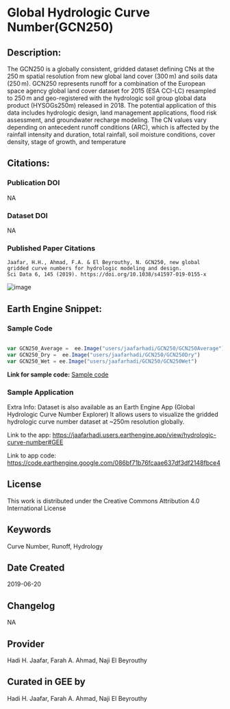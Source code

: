 
# Global Hydrologic Curve Number(GCN250)

## Description:

The GCN250 is a globally consistent, gridded dataset defining CNs at the 250 m spatial resolution from new global land cover (300 m) and soils data (250 m). GCN250 represents runoff for a combination of the European space agency global land cover dataset for 2015 (ESA CCI-LC) resampled to 250 m and geo-registered with the hydrologic soil group global data product (HYSOGs250m) released in 2018. The potential application of this data includes hydrologic design, land management applications, flood risk assessment, and groundwater recharge modeling. The CN values vary depending on antecedent runoff conditions (ARC), which is affected by the rainfall intensity and duration, total rainfall, soil moisture conditions, cover density, stage of growth, and temperature


## Citations:

### Publication DOI

NA

### Dataset DOI

NA

### Published Paper Citations

```
Jaafar, H.H., Ahmad, F.A. & El Beyrouthy, N. GCN250, new global gridded curve numbers for hydrologic modeling and design.
Sci Data 6, 145 (2019). https://doi.org/10.1038/s41597-019-0155-x
```

![image](https://user-images.githubusercontent.com/61577441/150480786-4aa5c681-a032-4b48-9a7e-de71c5fd4274.png)


## Earth Engine Snippet:

### Sample Code

```js

var GCN250_Average =  ee.Image("users/jaafarhadi/GCN250/GCN250Average")
var GCN250_Dry =  ee.Image("users/jaafarhadi/GCN250/GCN250Dry")
var GCN250_Wet = ee.Image("users/jaafarhadi/GCN250/GCN250Wet")

```

**Link for sample code:** [Sample code](https://code.earthengine.google.com/?scriptPath=users/sat-io/awesome-gee-catalog-examples:hydrology/GLOBAL-HYDROLOGIC-CURVE-NUMBER
)

### Sample Application

Extra Info: Dataset is also available as an Earth Engine App (Global Hydrologic Curve Number Explorer)
It allows users to visualize the gridded hydrologic curve number dataset at ~250m resolution globally.

Link to the app: https://jaafarhadi.users.earthengine.app/view/hydrologic-curve-number#GEE

Link to app code: https://code.earthengine.google.com/086bf71b76fcaae637df3df2148fbce4


## License

This work is distributed under the Creative Commons Attribution 4.0 International License

## Keywords

Curve Number, Runoff, Hydrology

## Date Created

2019-06-20

## Changelog

NA

## Provider

 Hadi H. Jaafar, Farah A. Ahmad, Naji El Beyrouthy

## Curated in GEE by
 Hadi H. Jaafar, Farah A. Ahmad, Naji El Beyrouthy